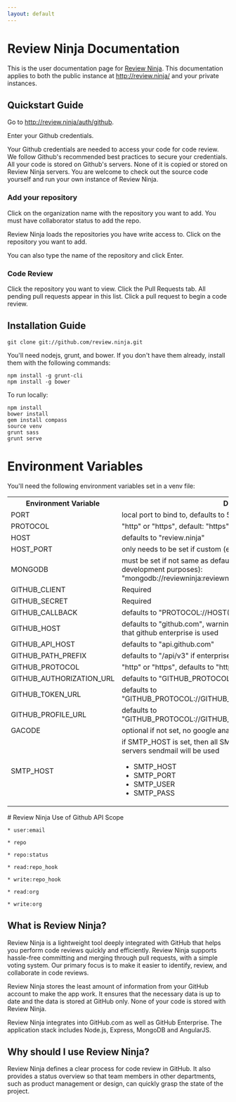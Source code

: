 ```yaml
---
layout: default
---
```


Review Ninja Documentation
=========================

This is the user documentation page for
[Review Ninja](https://github.com/reviewninja/review.ninja). This documentation applies to both the public instance at http://review.ninja/ and your private instances.  

Quickstart Guide
----------------

Go to http://review.ninja/auth/github.

Enter your Github credentials.

Your Github credentials are needed to access your code for code review.  We follow Github's recommended best practices to secure your credentials.  All your code is stored on Github's servers.  None of it is copied or stored on Review Ninja servers.  You are welcome to check out the source code yourself and run your own instance of Review Ninja.

### Add your repository

Click on the organization name with the repository you want to add.  You must have collaborator status to add the repo.

Review Ninja loads the repositories you have write access to.  Click on the repository you want to add.

You can also type the name of the repository and click Enter.

### Code Review

Click the repository you want to view.
Click the Pull Requests tab.
All pending pull requests appear in this list.
Click a pull request to begin a code review.


## Installation Guide

	git clone git://github.com/review.ninja.git

You'll need nodejs, grunt, and bower.  If you don't have them already, install them with the following commands:

	npm install -g grunt-cli
	npm install -g bower

To run locally:

	npm install
	bower install
	gem install compass
	source venv
	grunt sass
	grunt serve


# Environment Variables

You'll need the following environment variables set in a venv file:

<table>
	<tr>
	<th>Environment Variable</th>
	<th>Description</th>
</tr>
<tr>
	<td>PORT</td>
	<td>local port to bind to, defaults to 5000</td>
</tr>
<tr>
	<td>PROTOCOL</td>
	<td>"http" or "https", default: "https"</td>
</tr>
<tr>
	<td>HOST</td>
	<td>defaults to "review.ninja"</td>
</tr>
<tr>
	<td>HOST_PORT</td>
	<td>only needs to be set if custom (e.g. http/https but not on port 80/443)</td>
</tr>
<tr>
	<td>MONGODB</td>
	<td>must be set if not same as default (default not recommended, only for development purposes): "mongodb://reviewninja:reviewninja@localhost:27017/reviewninja"</td>
</tr>
<tr>
	<td>GITHUB_CLIENT</td>
	<td>Required</td>
</tr>
<tr>
	<td>GITHUB_SECRET</td>
	<td>Required</td>
</tr>
<tr>
	<td>GITHUB_CALLBACK</td>
	<td>defaults to "PROTOCOL://HOST(:PORT)?/auth/github/callback"</td>
</tr>
<tr>
	<td>GITHUB_HOST</td>
	<td>defaults to "github.com", warning: if this variable is set, it is assumed, that github enterprise is used</td>
</tr>
<tr>
	<td>GITHUB_API_HOST </td>
	<td>defaults to "api.github.com"</td>
</tr>
<tr>
	<td>GITHUB_PATH_PREFIX</td>
	<td>defaults to "/api/v3" if enterprise "" if not</td>
</tr>
<tr>
	<td>GITHUB_PROTOCOL</td>
	<td>"http" or "https", defaults to "https"</td>
</tr>
<tr>
	<td>GITHUB_AUTHORIZATION_URL</td>
	<td>defaults to "GITHUB_PROTOCOL://GITHUB_HOST/login/oauth/authorize"</td>
</tr>
<tr>
	<td>GITHUB_TOKEN_URL</td>
	<td>defaults to "GITHUB_PROTOCOL://GITHUB_HOST/login/oauth/access_token"</td>
</tr>
<tr>
	<td>GITHUB_PROFILE_URL</td>
	<td>defaults to "GITHUB_PROTOCOL://GITHUB_API_HOST+GITHUB_PATH_PREFIX/user"</td>
</tr>
<tr>
	<td>GACODE</td>
	<td>optional if not set, no google analytics will be recorded</td>
</tr>
<tr>
	<td>SMTP_HOST</td>
	<td>if SMTP_HOST is set, then all SMTP_* must be set if its not set, then the servers sendmail will be used
	<ul>
		<li>SMTP_HOST</li>
		<li>SMTP_PORT</li>
		<li>SMTP_USER</li>
		<li>SMTP_PASS</li>
	</ul>
	</td>
</tr>
</table>
# Review Ninja Use of Github API Scope

	* user:email

	* repo

	* repo:status

	* read:repo_hook

	* write:repo_hook

	* read:org

	* write:org



What is Review Ninja?
---------------------

Review Ninja is a lightweight tool deeply integrated with GitHub that helps you perform code reviews quickly and efficiently. Review Ninja supports hassle-free committing and merging through pull requests, with a simple voting system. Our primary focus is to make it easier to identify, review, and collaborate in code reviews.

Review Ninja stores the least amount of information from your GitHub account to make the app work. It ensures that the necessary data is up to date and the data is stored at GitHub only.  None of your code is stored with Review Ninja.  

Review Ninja integrates into GitHub.com as well as GitHub Enterprise. The application stack includes Node.js, Express, MongoDB and AngularJS.

Why should I use Review Ninja?
------------------------------

Review Ninja defines a clear process for code review in GitHub. It also provides a status overview so that team members in other departments, such as product management or design, can quickly grasp the state of the project.